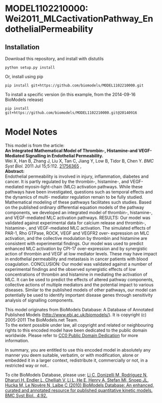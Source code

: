 # MODEL1102210000: Wei2011_MLCactivationPathway_EndothelialPermeability

## Installation

Download this repository, and install with distutils

`python setup.py install`

Or, install using pip

`pip install git+https://github.com/biomodels/MODEL1102210000.git`

To install a specific version (in this example, from the 2014-09-16 BioModels release)

`pip install git+https://github.com/biomodels/MODEL1102210000.git@20140916`


# Model Notes


This model is from the article:  
**An Integrated Mathematical Model of Thrombin-, Histamine-and VEGF-Mediated Signalling in Endothelial Permeability.**   
Wei X, Han B, Zhang J, Liu X, Tan C, Jiang Y, Low B, Tidor B, Chen Y. _BMC
Syst Biol._ 2011 Jul 15;5:112.
[21756365](http://www.ncbi.nlm.nih.gov/pubmed/21756365) ,  
**Abstract:**   
Endothelial permeability is involved in injury, inflammation, diabetes and
cancer. It is partly regulated by the thrombin-, histamine-, and VEGF-mediated
myosin-light-chain (MLC) activation pathways. While these pathways have been
investigated, questions such as temporal effects and the dynamics of multi-
mediator regulation remain to be fully studied. Mathematical modeling of these
pathways facilitates such studies. Based on the published ordinary
differential equation models of the pathway components, we developed an
integrated model of thrombin-, histamine-, and VEGF-mediated MLC activation
pathways. RESULTS: Our model was validated against experimental data for
calcium release and thrombin-, histamine-, and VEGF-mediated MLC activation.
The simulated effects of PAR-1, Rho GTPase, ROCK, VEGF and VEGFR2 over-
expression on MLC activation, and the collective modulation by thrombin and
histamine are consistent with experimental findings. Our model was used to
predict enhanced MLC activation by CPI-17 over-expression and by synergistic
action of thrombin and VEGF at low mediator levels. These may have impact in
endothelial permeability and metastasis in cancer patients with blood
coagulation. CONCLUSION: Our model was validated against a number of
experimental findings and the observed synergistic effects of low
concentrations of thrombin and histamine in mediating the activation of MLC.
It can be used to predict the effects of altered pathway components,
collective actions of multiple mediators and the potential impact to various
diseases. Similar to the published models of other pathways, our model can
potentially be used to identify important disease genes through sensitivity
analysis of signalling components.

This model originates from BioModels Database: A Database of Annotated
Published Models (http://www.ebi.ac.uk/biomodels/). It is copyright (c)
2005-2011 The BioModels.net Team.  
To the extent possible under law, all copyright and related or neighbouring
rights to this encoded model have been dedicated to the public domain
worldwide. Please refer to [CC0 Public Domain
Dedication](http://creativecommons.org/publicdomain/zero/1.0/) for more
information.

In summary, you are entitled to use this encoded model in absolutely any
manner you deem suitable, verbatim, or with modification, alone or embedded it
in a larger context, redistribute it, commercially or not, in a restricted way
or not..  
  
To cite BioModels Database, please use: [Li C, Donizelli M, Rodriguez N,
Dharuri H, Endler L, Chelliah V, Li L, He E, Henry A, Stefan MI, Snoep JL,
Hucka M, Le Novère N, Laibe C (2010) BioModels Database: An enhanced, curated
and annotated resource for published quantitative kinetic models. BMC Syst
Biol., 4:92.](http://www.ncbi.nlm.nih.gov/pubmed/20587024)


